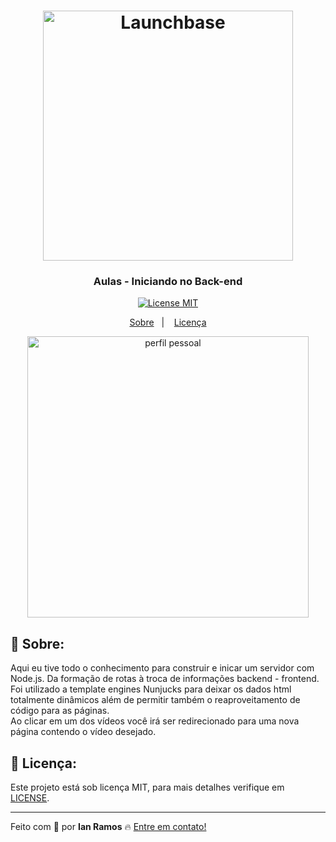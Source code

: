 <h1 align="center">
    <img alt="Launchbase" src="https://storage.googleapis.com/golden-wind/bootcamp-launchbase/logo.png" width="400px" />
</h1>

<h3 align="center">
  Aulas - Iniciando no Back-end
</h3>

<p align="center">

  <a href="https://opensource.org/licenses/MIT" >
    <img src="https://img.shields.io/badge/license-MIT-brightgreen" alt="License MIT">
  </a>

</p>

<p align="center">
  <a href="#pushpin-sobre">Sobre</a>&nbsp;&nbsp;&nbsp;|&nbsp;&nbsp;&nbsp;
  <a href="#key-licença">Licença</a>
</p>


<div align="center">
  <img src="https://i.ibb.co/dBzphbD/aulas-backend.gif" alt="perfil pessoal" height="450px">
</div>

## :pushpin: Sobre:

Aqui eu tive todo o conhecimento para construir e inicar um servidor com Node.js. Da formação de rotas à troca de informações backend - frontend. <br>
Foi utilizado a template engines Nunjucks para deixar os dados html totalmente dinâmicos além de permitir também o reaproveitamento de código para as páginas. <br>
Ao clicar em um dos vídeos você irá ser redirecionado para uma nova página contendo o vídeo desejado.


## :key: Licença:

Este projeto está sob licença MIT, para mais detalhes verifique em [LICENSE](https://github.com/i-ramoss/Bootcamp-LaunchBase/blob/master/LICENSE).

---

Feito com :green_heart: por **Ian Ramos** :fire: [Entre em contato!](https://www.linkedin.com/in/ian-ramos/)